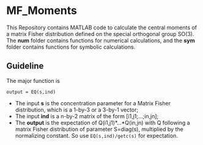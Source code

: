 # MF_Moments

This Repository contains MATLAB code to calculate the central moments of a matrix Fisher distribution defined on the special orthogonal group SO(3).
The **num** folder contains functions for numerical calculations, and the **sym** folder contains functions for symbolic calculations.

## Guideline
The major function is
```
output = EQ(s,ind)
```
* The input **s** is the concentration parameter for a Matrix Fisher distribution, which is a 1-by-3 or a 3-by-1 vector;
* The input **ind** is a n-by-2 matrix of the form [i1,j1;...;in,jn];
* The **output** is the expectation of Q(i1,j1)*...*Q(in,jn) with Q following a matrix Fisher distribution of parameter S=diag(s), multiplied by the normalizing constant. So use `EQ(s,ind)/getc(s)` for expectation.
